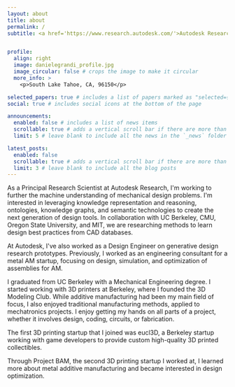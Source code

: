 ```yaml
---
layout: about
title: about
permalink: /
subtitle: <a href='https://www.research.autodesk.com/'>Autodesk Research</a>. Data-driven design and Machine Learning.


profile:
  align: right
  image: danielegrandi_profile.jpg
  image_circular: false # crops the image to make it circular
  more_info: >
    <p>South Lake Tahoe, CA, 96150</p>

selected_papers: true # includes a list of papers marked as "selected={true}"
social: true # includes social icons at the bottom of the page

announcements:
  enabled: false # includes a list of news items
  scrollable: true # adds a vertical scroll bar if there are more than 3 news items
  limit: 5 # leave blank to include all the news in the `_news` folder

latest_posts:
  enabled: false
  scrollable: true # adds a vertical scroll bar if there are more than 3 new posts items
  limit: 3 # leave blank to include all the blog posts
---
```


As a Principal Research Scientist at Autodesk Research, I'm working to further the machine understanding of mechanical design problems. I'm interested in leveraging knowledge representation and reasoning, ontologies, knowledge graphs, and semantic technologies to create the next generation of design tools. In collaboration with UC Berkeley, CMU, Oregon State University, and MIT, we are researching methods to learn design best practices from CAD databases. 

At Autodesk, I've also worked as a Design Engineer on generative design research prototypes. Previously, I worked as an engineering consultant for a metal AM startup, focusing on design, simulation, and optimization of assemblies for AM. 

I graduated from UC Berkeley with a Mechanical Engineering degree.  I started working with 3D printers at Berkeley, where I founded the 3D Modeling Club. While additive manufacturing had been my main field of focus, I also enjoyed traditional manufacturing methods, applied to mechatronics projects.  I enjoy getting my hands on all parts of a project, whether it involves design, coding, circuits, or fabrication.

The first 3D printing startup that I joined was eucl3D, a Berkeley startup working with game developers to provide custom high-quality 3D printed collectibles.

Through Project BAM, the second 3D printing startup I worked at, I learned more about metal additive manufacturing and became interested in design optimization.